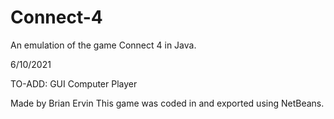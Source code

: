 # Connect-4
An emulation of the game Connect 4 in Java. 

6/10/2021

TO-ADD:
GUI
Computer Player

Made by Brian Ervin
This game was coded in and exported using NetBeans. 
